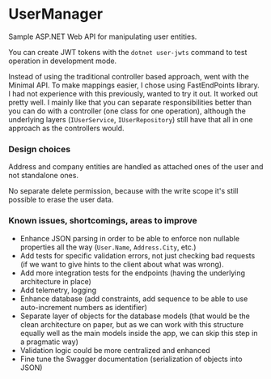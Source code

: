 # UserManager

Sample ASP.NET Web API for manipulating user entities.

You can create JWT tokens with the `dotnet user-jwts` command to test operation in development mode.

Instead of using the traditional controller based approach, went with the Minimal API. To make mappings easier, I chose using FastEndPoints library. I had not experience with this previously, wanted to try it out. It worked out pretty well. I mainly like that you can separate responsibilities better than you can do with a controller (one class for one operation), although the underlying layers (`IUserService`, `IUserRepository`) still have that all in one approach as the controllers would.

### Design choices

Address and company entities are handled as attached ones of the user and not standalone ones.

No separate delete permission, because with the write scope it's still possible to erase the user data.

### Known issues, shortcomings, areas to improve
- Enhance JSON parsing in order to be able to enforce non nullable properties all the way (`User.Name`, `Address.City`, etc.)
- Add tests for specific validation errors, not just checking bad requests (if we want to give hints to the client about what was wrong).
- Add more integration tests for the endpoints (having the underlying architecture in place)
- Add telemetry, logging
- Enhance database (add constraints, add sequence to be able to use auto-increment numbers as identifier)
- Separate layer of objects for the database models (that would be the clean architecture on paper, but as we can work with this structure equally well as the main models inside the app, we can skip this step in a pragmatic way)
- Validation logic could be more centralized and enhanced
- Fine tune the Swagger documentation (serialization of objects into JSON)

